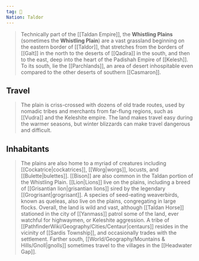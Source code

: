 ```yaml
---
tag: 🌾
Nation: Taldor
---
```

> Technically part of the [[Taldan Empire]], the **Whistling Plains** (sometimes the **Whistling Plain**) are a vast grassland beginning on the eastern border of [[Taldor]], that stretches from the borders of [[Galt]] in the north to the deserts of [[Qadira]] in the south, and then to the east, deep into the heart of the Padishah Empire of [[Kelesh]]. To its south, lie the [[Parchlands]], an area of desert inhospitable even compared to the other deserts of southern [[Casmaron]].


## Travel

> The plain is criss-crossed with dozens of old trade routes, used by nomadic tribes and merchants from far-flung regions, such as [[Vudra]] and the Keleshite empire. The land makes travel easy during the warmer seasons, but winter blizzards can make travel dangerous and difficult.


## Inhabitants

> The plains are also home to a myriad of creatures including [[Cockatrice|cockatrices]], [[Worg|worgs]], locusts, and [[Bulette|bulettes]]. [[Bison]] are also common in the Taldan portion of the Whistling Plain. [[Lion|Lions]] live on the plains, including a breed of [[Grisantian lion|grisantian lions]] sired by the legendary [[Grogrisant|grogrisant]]. A species of seed-eating weaverbirds, known as queleas, also live on the plains, congregating in large flocks. Overall, the land is wild and vast, although [[Taldan Horse]] stationed in the city of [[Yanmass]] patrol some of the land, ever watchful for highwaymen, or Keleshite aggression. A tribe of [[PathfinderWiki/Geography/Cities/Centaur|centaurs]] resides in the vicinity of [[Sardis Township]], and occasionally trades with the settlement. Farther south, [[World/Geography/Mountains & Hills/Gnoll|gnolls]] sometimes travel to the villages in the [[Headwater Gap]].








